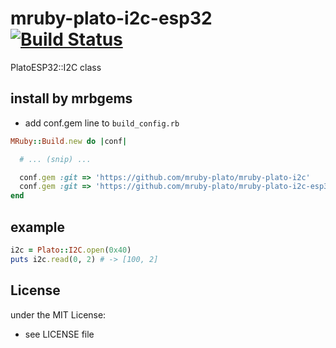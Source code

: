 # mruby-plato-i2c-esp32   [![Build Status](https://travis-ci.org/mruby-plato/mruby-plato-i2c-esp32.svg?branch=master)](https://travis-ci.org/mruby-plato/mruby-plato-i2c-esp32)
PlatoESP32::I2C class
## install by mrbgems
- add conf.gem line to `build_config.rb`

```ruby
MRuby::Build.new do |conf|

  # ... (snip) ...

  conf.gem :git => 'https://github.com/mruby-plato/mruby-plato-i2c'
  conf.gem :git => 'https://github.com/mruby-plato/mruby-plato-i2c-esp32'
end
```

## example
```ruby
i2c = Plato::I2C.open(0x40)
puts i2c.read(0, 2) # -> [100, 2]
```

## License
under the MIT License:
- see LICENSE file
